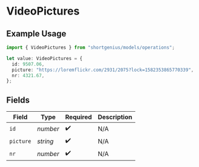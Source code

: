 # VideoPictures

## Example Usage

```typescript
import { VideoPictures } from "shortgenius/models/operations";

let value: VideoPictures = {
  id: 9507.06,
  picture: "https://loremflickr.com/2931/2075?lock=1582353865770339",
  nr: 4321.67,
};
```

## Fields

| Field              | Type               | Required           | Description        |
| ------------------ | ------------------ | ------------------ | ------------------ |
| `id`               | *number*           | :heavy_check_mark: | N/A                |
| `picture`          | *string*           | :heavy_check_mark: | N/A                |
| `nr`               | *number*           | :heavy_check_mark: | N/A                |